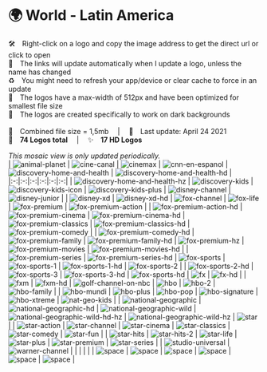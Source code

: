 🌍 World - Latin America
===============
🛠 Right-click on a logo and copy the image address to get the direct url or click to open  
🔗 The links will update automatically when I update a logo, unless the name has changed  
♻️ You might need to refresh your app/device or clear cache to force in an update  
📐 The logos have a max-width of 512px and have been optimized for smallest file size  
🖤 The logos are created specifically to work on dark backgrounds  
   
💾 Combined file size = 1,5mb  |  📅 Last update: April 24 2021  
🎨 __74 Logos total__  |  ✨ __17 HD Logos__
   
   
*This mosaic view is only updated periodically.*  
| ![animal-planet] | ![cine-canal] | ![cinemax] | ![cnn-en-espanol] | ![discovery-home-and-health] | ![discovery-home-and-health-hd] |
|:-:|:-:|:-:|:-:|:-:|:-:|
| ![discovery-home-and-health-hz] | ![discovery-kids] | ![discovery-kids-icon] | ![discovery-kids-plus] | ![disney-channel] | ![disney-junior] |
| ![disney-xd] | ![disney-xd-hd] | ![fox-channel] | ![fox-life] | ![fox-premium] | ![fox-premium-action] |
| ![fox-premium-action-hd] | ![fox-premium-cinema] | ![fox-premium-cinema-hd] | ![fox-premium-classics] | ![fox-premium-classics-hd] | ![fox-premium-comedy] |
| ![fox-premium-comedy-hd] | ![fox-premium-family] | ![fox-premium-family-hd] | ![fox-premium-hz] | ![fox-premium-movies] | ![fox-premium-movies-hd] |
| ![fox-premium-series] | ![fox-premium-series-hd] | ![fox-sports] | ![fox-sports-1] | ![fox-sports-1-hd] | ![fox-sports-2] |
| ![fox-sports-2-hd] | ![fox-sports-3] | ![fox-sports-3-hd] | ![fox-sports-hd] | ![fx] | ![fx-hd] |
| ![fxm] | ![fxm-hd] | ![golf-channel-on-nbc] | ![hbo] | ![hbo-2] | ![hbo-family] |
| ![hbo-mundi] | ![hbo-plus] | ![hbo-pop] | ![hbo-signature] | ![hbo-xtreme] | ![nat-geo-kids] |
| ![national-geographic] | ![national-geographic-hd] | ![national-geographic-wild] | ![national-geographic-wild-hd-hz] | ![national-geographic-wild-hz] | ![star] |
| ![star-action] | ![star-channel] | ![star-cinema] | ![star-classics] | ![star-comedy] | ![star-fun] |
| ![star-hits] | ![star-hits-2] | ![star-life] | ![star-plus] | ![star-premium] | ![star-series] |
| ![studio-universal] | ![warner-channel] |  |  |  |  |
| ![space] | ![space] | ![space] | ![space] | ![space] | ![space] |

[animal-planet]:https://raw.githubusercontent.com/Tapiosinn/tv-logos/master/countries/world-latin-america/animal-planet-lam.png
[cine-canal]:https://raw.githubusercontent.com/Tapiosinn/tv-logos/master/countries/world-latin-america/cine-canal-lam.png
[cinemax]:https://raw.githubusercontent.com/Tapiosinn/tv-logos/master/countries/world-latin-america/cinemax-lam.png
[cnn-en-espanol]:https://raw.githubusercontent.com/Tapiosinn/tv-logos/master/countries/world-latin-america/cnn-en-espanol-lam.png
[discovery-home-and-health]:https://raw.githubusercontent.com/Tapiosinn/tv-logos/master/countries/world-latin-america/discovery-home-and-health-lam.png
[discovery-home-and-health-hd]:https://raw.githubusercontent.com/Tapiosinn/tv-logos/master/countries/world-latin-america/discovery-home-and-health-hd-lam.png
[discovery-home-and-health-hz]:https://raw.githubusercontent.com/Tapiosinn/tv-logos/master/countries/world-latin-america/discovery-home-and-health-hz-lam.png
[discovery-kids]:https://raw.githubusercontent.com/Tapiosinn/tv-logos/master/countries/world-latin-america/discovery-kids-lam.png
[discovery-kids-icon]:https://raw.githubusercontent.com/Tapiosinn/tv-logos/master/countries/world-latin-america/discovery-kids-icon-lam.png
[discovery-kids-plus]:https://raw.githubusercontent.com/Tapiosinn/tv-logos/master/countries/world-latin-america/discovery-kids-plus-lam.png
[disney-channel]:https://raw.githubusercontent.com/Tapiosinn/tv-logos/master/countries/world-latin-america/disney-channel-lam.png
[disney-junior]:https://raw.githubusercontent.com/Tapiosinn/tv-logos/master/countries/world-latin-america/disney-junior-lam.png
[disney-xd]:https://raw.githubusercontent.com/Tapiosinn/tv-logos/master/countries/world-latin-america/disney-xd-lam.png
[disney-xd-hd]:https://raw.githubusercontent.com/Tapiosinn/tv-logos/master/countries/world-latin-america/disney-xd-hd-lam.png
[fox-channel]:https://raw.githubusercontent.com/Tapiosinn/tv-logos/master/countries/world-latin-america/fox-channel-lam.png
[fox-life]:https://raw.githubusercontent.com/Tapiosinn/tv-logos/master/countries/world-latin-america/fox-life-lam.png
[fox-premium]:https://raw.githubusercontent.com/Tapiosinn/tv-logos/master/countries/world-latin-america/fox-premium-lam.png
[fox-premium-action]:https://raw.githubusercontent.com/Tapiosinn/tv-logos/master/countries/world-latin-america/fox-premium-action-lam.png
[fox-premium-action-hd]:https://raw.githubusercontent.com/Tapiosinn/tv-logos/master/countries/world-latin-america/fox-premium-action-hd-lam.png
[fox-premium-cinema]:https://raw.githubusercontent.com/Tapiosinn/tv-logos/master/countries/world-latin-america/fox-premium-cinema-lam.png
[fox-premium-cinema-hd]:https://raw.githubusercontent.com/Tapiosinn/tv-logos/master/countries/world-latin-america/fox-premium-cinema-hd-lam.png
[fox-premium-classics]:https://raw.githubusercontent.com/Tapiosinn/tv-logos/master/countries/world-latin-america/fox-premium-classics-lam.png
[fox-premium-classics-hd]:https://raw.githubusercontent.com/Tapiosinn/tv-logos/master/countries/world-latin-america/fox-premium-classics-hd-lam.png
[fox-premium-comedy]:https://raw.githubusercontent.com/Tapiosinn/tv-logos/master/countries/world-latin-america/fox-premium-comedy-lam.png
[fox-premium-comedy-hd]:https://raw.githubusercontent.com/Tapiosinn/tv-logos/master/countries/world-latin-america/fox-premium-comedy-hd-lam.png
[fox-premium-family]:https://raw.githubusercontent.com/Tapiosinn/tv-logos/master/countries/world-latin-america/fox-premium-family-lam.png
[fox-premium-family-hd]:https://raw.githubusercontent.com/Tapiosinn/tv-logos/master/countries/world-latin-america/fox-premium-family-hd-lam.png
[fox-premium-hz]:https://raw.githubusercontent.com/Tapiosinn/tv-logos/master/countries/world-latin-america/fox-premium-hz-lam.png
[fox-premium-movies]:https://raw.githubusercontent.com/Tapiosinn/tv-logos/master/countries/world-latin-america/fox-premium-movies-lam.png
[fox-premium-movies-hd]:https://raw.githubusercontent.com/Tapiosinn/tv-logos/master/countries/world-latin-america/fox-premium-movies-hd-lam.png
[fox-premium-series]:https://raw.githubusercontent.com/Tapiosinn/tv-logos/master/countries/world-latin-america/fox-premium-series-lam.png
[fox-premium-series-hd]:https://raw.githubusercontent.com/Tapiosinn/tv-logos/master/countries/world-latin-america/fox-premium-series-hd-lam.png
[fox-sports]:https://raw.githubusercontent.com/Tapiosinn/tv-logos/master/countries/world-latin-america/fox-sports-lam.png
[fox-sports-1]:https://raw.githubusercontent.com/Tapiosinn/tv-logos/master/countries/world-latin-america/fox-sports-1-lam.png
[fox-sports-1-hd]:https://raw.githubusercontent.com/Tapiosinn/tv-logos/master/countries/world-latin-america/fox-sports-1-hd-lam.png
[fox-sports-2]:https://raw.githubusercontent.com/Tapiosinn/tv-logos/master/countries/world-latin-america/fox-sports-2-lam.png
[fox-sports-2-hd]:https://raw.githubusercontent.com/Tapiosinn/tv-logos/master/countries/world-latin-america/fox-sports-2-hd-lam.png
[fox-sports-3]:https://raw.githubusercontent.com/Tapiosinn/tv-logos/master/countries/world-latin-america/fox-sports-3-lam.png
[fox-sports-3-hd]:https://raw.githubusercontent.com/Tapiosinn/tv-logos/master/countries/world-latin-america/fox-sports-3-hd-lam.png
[fox-sports-hd]:https://raw.githubusercontent.com/Tapiosinn/tv-logos/master/countries/world-latin-america/fox-sports-hd-lam.png
[fx]:https://raw.githubusercontent.com/Tapiosinn/tv-logos/master/countries/world-latin-america/fx-lam.png
[fx-hd]:https://raw.githubusercontent.com/Tapiosinn/tv-logos/master/countries/world-latin-america/fx-hd-lam.png
[fxm]:https://raw.githubusercontent.com/Tapiosinn/tv-logos/master/countries/world-latin-america/fxm-lam.png
[fxm-hd]:https://raw.githubusercontent.com/Tapiosinn/tv-logos/master/countries/world-latin-america/fxm-hd-lam.png
[golf-channel-on-nbc]:https://raw.githubusercontent.com/Tapiosinn/tv-logos/master/countries/world-latin-america/golf-channel-on-nbc-lam.png
[hbo]:https://raw.githubusercontent.com/Tapiosinn/tv-logos/master/countries/world-latin-america/hbo-lam.png
[hbo-2]:https://raw.githubusercontent.com/Tapiosinn/tv-logos/master/countries/world-latin-america/hbo-2-lam.png
[hbo-family]:https://raw.githubusercontent.com/Tapiosinn/tv-logos/master/countries/world-latin-america/hbo-family-lam.png
[hbo-mundi]:https://raw.githubusercontent.com/Tapiosinn/tv-logos/master/countries/world-latin-america/hbo-mundi-lam.png
[hbo-plus]:https://raw.githubusercontent.com/Tapiosinn/tv-logos/master/countries/world-latin-america/hbo-plus-lam.png
[hbo-pop]:https://raw.githubusercontent.com/Tapiosinn/tv-logos/master/countries/world-latin-america/hbo-pop-lam.png
[hbo-signature]:https://raw.githubusercontent.com/Tapiosinn/tv-logos/master/countries/world-latin-america/hbo-signature-lam.png
[hbo-xtreme]:https://raw.githubusercontent.com/Tapiosinn/tv-logos/master/countries/world-latin-america/hbo-xtreme-lam.png
[nat-geo-kids]:https://raw.githubusercontent.com/Tapiosinn/tv-logos/master/countries/world-latin-america/nat-geo-kids-lam.png
[national-geographic]:https://raw.githubusercontent.com/Tapiosinn/tv-logos/master/countries/world-latin-america/national-geographic-lam.png
[national-geographic-hd]:https://raw.githubusercontent.com/Tapiosinn/tv-logos/master/countries/world-latin-america/national-geographic-hd-lam.png
[national-geographic-wild]:https://raw.githubusercontent.com/Tapiosinn/tv-logos/master/countries/world-latin-america/national-geographic-wild-lam.png
[national-geographic-wild-hd-hz]:https://raw.githubusercontent.com/Tapiosinn/tv-logos/master/countries/world-latin-america/national-geographic-wild-hd-hz-lam.png
[national-geographic-wild-hz]:https://raw.githubusercontent.com/Tapiosinn/tv-logos/master/countries/world-latin-america/national-geographic-wild-hz-lam.png
[star]:https://raw.githubusercontent.com/Tapiosinn/tv-logos/master/countries/world-latin-america/star-lam.png
[star-action]:https://raw.githubusercontent.com/Tapiosinn/tv-logos/master/countries/world-latin-america/star-action-lam.png
[star-channel]:https://raw.githubusercontent.com/Tapiosinn/tv-logos/master/countries/world-latin-america/star-channel-lam.png
[star-cinema]:https://raw.githubusercontent.com/Tapiosinn/tv-logos/master/countries/world-latin-america/star-cinema-lam.png
[star-classics]:https://raw.githubusercontent.com/Tapiosinn/tv-logos/master/countries/world-latin-america/star-classics-lam.png
[star-comedy]:https://raw.githubusercontent.com/Tapiosinn/tv-logos/master/countries/world-latin-america/star-comedy-lam.png
[star-fun]:https://raw.githubusercontent.com/Tapiosinn/tv-logos/master/countries/world-latin-america/star-fun-lam.png
[star-hits]:https://raw.githubusercontent.com/Tapiosinn/tv-logos/master/countries/world-latin-america/star-hits-lam.png
[star-hits-2]:https://raw.githubusercontent.com/Tapiosinn/tv-logos/master/countries/world-latin-america/star-hits-2-lam.png
[star-life]:https://raw.githubusercontent.com/Tapiosinn/tv-logos/master/countries/world-latin-america/star-life-lam.png
[star-plus]:https://raw.githubusercontent.com/Tapiosinn/tv-logos/master/countries/world-latin-america/star-plus-lam.png
[star-premium]:https://raw.githubusercontent.com/Tapiosinn/tv-logos/master/countries/world-latin-america/star-premium-lam.png
[star-series]:https://raw.githubusercontent.com/Tapiosinn/tv-logos/master/countries/world-latin-america/star-series-lam.png
[studio-universal]:https://raw.githubusercontent.com/Tapiosinn/tv-logos/master/countries/world-latin-america/studio-universal-lam.png
[warner-channel]:https://raw.githubusercontent.com/Tapiosinn/tv-logos/master/countries/world-latin-america/warner-channel-lam.png

[space]:https://github.com/Tapiosinn/tv-logos/blob/master/misc/%CE%A9/space-1500.png
